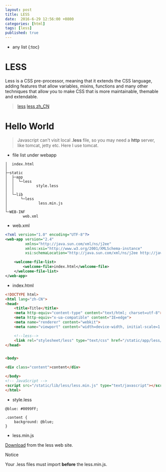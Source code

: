 ```yaml
---
layout: post
title: LESS
date:  2016-6-29 12:56:00 +0800
categories: [html]
tags: [less]
published: true
---
```


* any list
{:toc}

# LESS

Less is a CSS pre-processor, meaning that it extends the CSS language, adding features that allow variables, mixins, 
functions and many other techniques that allow you to make CSS that is more maintainable, themable and extendable.

> [less](http://lesscss.org/)
> [less zh_CN](http://less.bootcss.com/)


# Hello World

> Javascript can't visit local **.less** file, so you may need a **http** server, like tomcat, jetty etc. Here I use tomcat.
 
- file list under webapp
 
```
│  index.html                                                                                                                                                                                                       
│                                                                                                                                                                                                                   
├─static                                                                                                                                                                                                           
│  ├─app                                                                                                                                                                                                          
│  │  └─less                                                                                                                                                                                                     
│  │          style.less                                                                                                                                                                                           
│  │                                                                                                                                                                                                               
│  └─lib                                                                                                                                                                                                          
│      └─less                                                                                                                                                                                                     
│              less.min.js                                                                                                                                                                                          
│                                                                                                                                                                                                                   
└─WEB-INF                                                                                                                                                                                                          
        web.xml
```

- web.xml

```xml
<?xml version="1.0" encoding="UTF-8"?>
<web-app version="2.4"
         xmlns="http://java.sun.com/xml/ns/j2ee"
         xmlns:xsi="http://www.w3.org/2001/XMLSchema-instance"
         xsi:schemaLocation="http://java.sun.com/xml/ns/j2ee http://java.sun.com/xml/ns/j2ee/web-app_2_4.xsd">

    <welcome-file-list>
        <welcome-file>index.html</welcome-file>
    </welcome-file-list>
</web-app>
```

- index.html

```html
<!DOCTYPE html>
<html lang="zh-CN">
<head>
    <title>Title</title>
    <meta http-equiv="content-type" content="text/html; charset=utf-8">
    <meta http-equiv="x-ua-compatible" content="IE=edge">
    <meta name="renderer" content="webkit">
    <meta name="viewport" content="width=device-width, initial-scale=1.0, maximum-scale=1.0, user-scalable=no">

    <!--less-->
    <link rel="stylesheet/less" type="text/css" href="/static/app/less/style.less">
</head>


<body>

<div class="content">content</div>

</body>
<!-- JavaScript -->
<script src="/static/lib/less/less.min.js" type="text/javascript"></script>
</html>
```

- style.less

```
@blue: #0099FF;

.content {
	background: @blue;
}
```

- less.min.js

[Download](https://github.com/less/less.js) from the less web site.


<label class="label label-warning">Notice</label>

Your .less files must import **before** the less.min.js.




